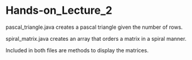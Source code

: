 # Hands-on_Lecture_2

pascal_triangle.java creates a pascal triangle given the number of rows.

spiral_matrix.java creates an array that orders a matrix in a spiral manner.

Included in both files are methods to display the matrices.
